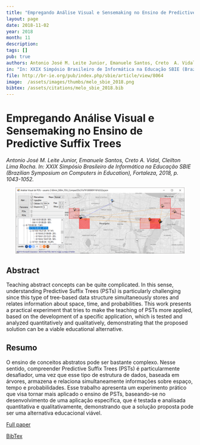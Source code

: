 ```yaml
---
title: "Empregando Análise Visual e Sensemaking no Ensino de Predictive Suffix Trees" 
layout: page
date: 2018-11-02
year: 2018
month: 11
description:
tags: []
pub: true
authors: Antonio José M. Leite Junior, Emanuele Santos, Creto  A. Vidal, Cleilton Lima Rocha
in: "In: XXIX Simpósio Brasileiro de Informática na Educação SBIE (Brazilian Symposium on Computers in Education), Fortaleza, p. 1043-1052"
file: http://br-ie.org/pub/index.php/sbie/article/view/8064
image:  /assets/images/thumbs/melo_sbie_2018.png
bibtex: /assets/citations/melo_sbie_2018.bib
---
```


# Empregando Análise Visual e Sensemaking no Ensino de Predictive Suffix Trees

*Antonio José M. Leite Junior, Emanuele Santos, Creto  A. Vidal, Cleilton Lima Rocha. In: XXIX Simpósio Brasileiro de Informática na Educação SBIE (Brazilian Symposium on Computers in Education), Fortaleza, 2018, p. 1043-1052.*

<center><img src="/assets/images/thumbs/melo_sbie_2018.png" style="width: 90%;" /></center>

## Abstract

Teaching abstract concepts can be quite complicated. In this sense, understanding Predictive Suffix Trees (PSTs) is particularly challenging since this type of tree-based data structure simultaneously stores and relates information about space, time, and probabilities. This work presents a practical experiment that tries to make the teaching of PSTs more applied, based on the development of a specific application, which is tested and analyzed quantitatively and qualitatively, demonstrating that the proposed solution can be a viable educational alternative.

## Resumo

O ensino de conceitos abstratos pode ser bastante complexo. Nesse sentido, compreender Predictive Suffix Trees (PSTs) é particularmente desafiador, uma vez que esse tipo de estrutura de dados, baseada em árvores, armazena e relaciona simultaneamente informações sobre espaço, tempo e probabilidades. Esse trabalho apresenta um experimento prático que visa tornar mais aplicado o ensino de PSTs, baseando-se no desenvolvimento de uma aplicação específica, que é testada e analisada quantitativa e qualitativamente, demonstrando que a solução proposta pode ser uma alternativa educacional viável.

[Full paper](http://br-ie.org/pub/index.php/sbie/article/view/8064)

[BibTex](/assets/citations/melo_sbie_2018.bib)